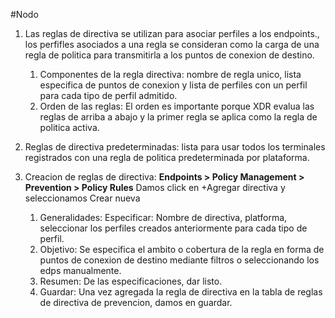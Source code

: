 #Nodo

1. Las reglas de directiva se utilizan para asociar perfiles a los endpoints., los perfifles asociados a una regla se consideran como la carga de una regla de politica para transmitirla a los puntos de conexion de destino.
	1. Componentes de la regla directiva: nombre de regla unico, lista especifica de puntos de conexion y lista de perfiles con un perfil para cada tipo de perfil admitido.
	2. Orden de las reglas: El orden es importante porque XDR evalua las reglas de arriba a abajo y la primer regla se aplica como la regla de politica activa.

2. Reglas de directiva predeterminadas: lista para usar todos los terminales registrados con una regla de politica predeterminada por plataforma.
3. Creacion de reglas de directiva: **Endpoints > Policy Management > Prevention > Policy Rules** Damos click en +Agregar directiva y seleccionamos Crear nueva
	1. Generalidades: Especificar: Nombre de directiva, platforma, seleccionar los perfiles creados anteriormente para cada tipo de perfil. 
	2. Objetivo: Se especifica el ambito o cobertura de la regla en forma de puntos de conexion de destino mediante filtros o seleccionando los edps manualmente.
	3. Resumen: De las especificaciones, dar listo.
	4. Guardar: Una vez agregada la regla de directiva en la tabla de reglas de directiva de prevencion, damos en guardar.
